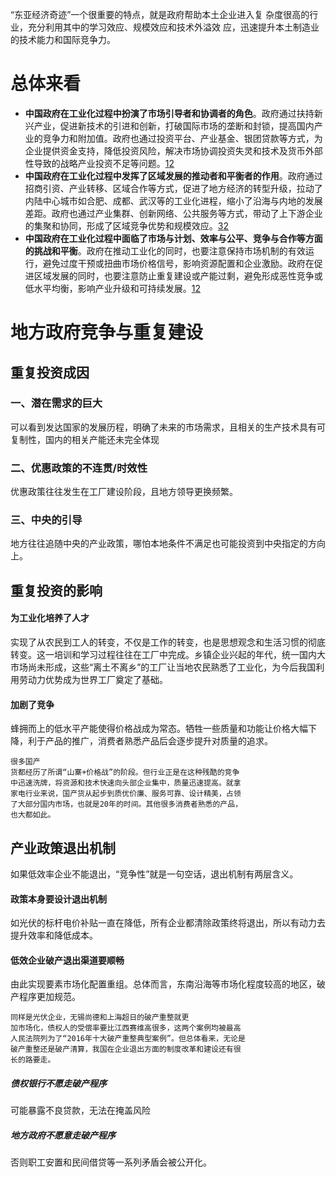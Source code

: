 “东亚经济奇迹”一个很重要的特点，就是政府帮助本土企业进入复
杂度很高的行业，充分利用其中的学习效应、规模效应和技术外溢效
应，迅速提升本土制造业的技术能力和国际竞争力。
# 总体来看
- **中国政府在工业化过程中扮演了市场引导者和协调者的角色**。政府通过扶持新兴产业，促进新技术的引进和创新，打破国际市场的垄断和封锁，提高国内产业的竞争力和附加值。政府也通过投资平台、产业基金、银团贷款等方式，为企业提供资金支持，降低投资风险，解决市场协调投资失灵和技术及货币外部性导致的战略产业投资不足等问题。[1](http://hprc.cssn.cn/gsyj/jjs/hyyxs/202110/P020211001378616776938.pdf)[2](http://www.qstheory.cn/economy/2019-07/09/c_1124729038.htm)
- **中国政府在工业化过程中发挥了区域发展的推动者和平衡者的作用**。政府通过招商引资、产业转移、区域合作等方式，促进了地方经济的转型升级，拉动了内陆中心城市如合肥、成都、武汉等的工业化进程，缩小了沿海与内地的发展差距。政府也通过产业集群、创新网络、公共服务等方式，带动了上下游企业的集聚和协同，形成了区域竞争优势和规模效应。[3](https://www.docin.com/p-1111989307.html)[2](http://www.qstheory.cn/economy/2019-07/09/c_1124729038.htm)
- **中国政府在工业化过程中面临了市场与计划、效率与公平、竞争与合作等方面的挑战和平衡**。政府在推动工业化的同时，也要注意保持市场机制的有效运行，避免过度干预或扭曲市场价格信号，影响资源配置和企业激励。政府在促进区域发展的同时，也要注意防止重复建设或产能过剩，避免形成恶性竞争或低水平均衡，影响产业升级和可持续发展。[1](http://hprc.cssn.cn/gsyj/jjs/hyyxs/202110/P020211001378616776938.pdf)[2](http://www.qstheory.cn/economy/2019-07/09/c_1124729038.htm)

# 地方政府竞争与重复建设
## 重复投资成因
### 一、潜在需求的巨大
可以看到发达国家的发展历程，明确了未来的市场需求，且相关的生产技术具有可复制性，国内的相关产能还未完全体现
### 二、优惠政策的不连贯/时效性
优惠政策往往发生在工厂建设阶段，且地方领导更换频繁。
### 三、中央的引导
地方往往追随中央的产业政策，哪怕本地条件不满足也可能投资到中央指定的方向上。
## 重复投资的影响
#### 为工业化培养了人才
实现了从农民到工人的转变，不仅是工作的转变，也是思想观念和生活习惯的彻底转变。这一培训和学习过程往往在工厂中完成。乡镇企业兴起的年代，统一国内大市场尚未形成，这些“离土不离乡”的工厂让当地农民熟悉了工业化，为今后我国利用劳动力优势成为世界工厂奠定了基础。
#### 加剧了竞争
蜂拥而上的低水平产能使得价格战成为常态。牺牲一些质量和功能让价格大幅下降，利于产品的推广，消费者熟悉产品后会逐步提升对质量的追求。
```
很多国产
货都经历了所谓“山寨+价格战”的阶段。但行业正是在这种残酷的竞争
中迅速洗牌，将资源和技术快速向头部企业集中，质量迅速提高。就拿
家电行业来说，国产货从起步到质优价廉、服务可靠、设计精美，占领
了大部分国内市场，也就是20年的时间。其他很多消费者熟悉的产品，
也大都如此。
```
## 产业政策退出机制
如果低效率企业不能退出，“竞争性”就是一句空话，退出机制有两层含义。
#### 政策本身要设计退出机制
如光伏的标杆电价补贴一直在降低，所有企业都清除政策终将退出，所以有动力去提升效率和降低成本。
#### 低效企业破产退出渠道要顺畅
由此实现要素市场化配置重组。总体而言，东南沿海等市场化程度较高的地区，破产程序更加规范。
```
同样是光伏企业，无锡尚德和上海超日的破产重整就更
加市场化，债权人的受偿率要比江西赛维高很多，这两个案例均被最高
人民法院列为了“2016年十大破产重整典型案例”。但总体看来，无论是
破产重整还是破产清算，我国在企业退出方面的制度改革和建设还有很
长的路要走。
```
##### 债权银行不愿走破产程序
可能暴露不良贷款，无法在掩盖风险
##### 地方政府不愿意走破产程序
否则职工安置和民间借贷等一系列矛盾会被公开化。
